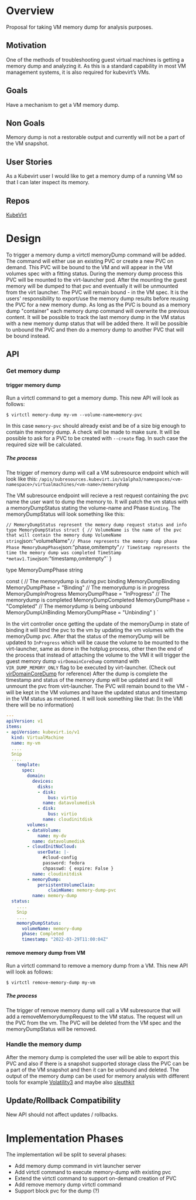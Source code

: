 # Overview
Proposal for taking VM memory dump for analysis purposes.

## Motivation
One of the methods of troubleshooting guest virtual machines is getting a memory dump and analyzing it. As this is a standard capability in most VM management systems, it is also required for kubevirt’s VMs.

## Goals
Have a mechanism to get a VM memory dump.

## Non Goals
Memory dump is not a restorable output and currently will not be a part of the VM snapshot.

## User Stories
As a Kubevirt user I would like to get a memory dump of a running VM so that I can later inspect its memory.

## Repos
[KubeVirt](https://github.com/kubevirt/kubevirt)

# Design
To trigger a memory dump a virtctl memoryDump command will be added.
The command will either use an existing PVC or create a new PVC on demand. This PVC will be bound to the VM and will appear in the VM volumes spec with a fitting status.
During the memory dump process this PVC will be mounted to the virt-launcher pod. After the mounting the guest memory will be dumped to that pvc and eventually it will be unmounted from the virt launcher.
The PVC will remain bound - in the VM spec. It is the users' responsibility to export/use the memory dump results before reusing the PVC for a new memory dump. As long as the PVC is bound as a memory dump "container" each memory dump command will overwrite the previous content.
It will be possible to track the last memory dump in the VM status with a new memory dump status that will be added there.
It will be possible to unbound the PVC and then do a memory dump to another PVC that will be bound instead.

## API

### Get memory dump
#### trigger memory dump
Run a virtctl command to get a memory dump. This new API will look as follows:

`$ virtctl memory-dump my-vm --volume-name=memory-pvc`

In this case `memory-pvc` should already exist and be of a size big enough to contain the memory dump. A check will be made to make sure.
It will be possible to ask for a PVC to be created with `--create` flag. In such case the required size will be calculated.

##### The process
The trigger of memory dump will call a VM subresource endpoint which will look like this:
`/apis/subresources.kubevirt.io/v1alpha3/namespaces/<vm-namespace>/virtualmachines/<vm-name>/memorydump`

The VM subresource endpoint will recieve a rest request containing the pvc name the user want to dump the memory to.
It will patch the vm status with a memoryDumpStatus stating the volume-name and Phase `Binding`.
The memoryDumpStatus will look something like this:

`
// MemoryDumpStatus represent the memory dump request status and info
type MemoryDumpStatus struct {
	// VolumeName is the name of the pvc that will contain the memory dump
	VolumeName string `json:"volumeName"`
	// Phase represents the memory dump phase
	Phase MemoryDumpPhase `json:"phase,omitempty"`
	// TimeStamp represents the time the memory dump was completed
	TimeStamp *metav1.Time `json:"timestamp,omitempty"`
}

type MemoryDumpPhase string

const (
	// The memorydump is during pvc binding
	MemoryDumpBinding MemoryDumpPhase = "Binding"
	// The memorydump is in progress
	MemoryDumpInProgress MemoryDumpPhase = "InProgress"
	// The memorydump is completed
	MemoryDumpCompleted MemoryDumpPhase = "Completed"
	// The memorydump is being unbound
	MemoryDumpUnBinding MemoryDumpPhase = "Unbinding"
)
`

In the virt controller once getting the update of the memoryDump in state of binding it will bind the pvc to the vm by updating the vm volumes with the memoryDump pvc.
After that the status of the memoryDump will be updated to `InProgress` which will be cause the volume to be mounted to the virt-launcher, same as done in the hotplug process, other then the end of the process that instead of attaching the volume to the VMI it will trigger the guest memory dump `virDomainCoreDump` command with `VIR_DUMP_MEMORY_ONLY` flag to be executed by virt-launcher.
(Check out [virDomainCoreDump](https://libvirt.org/html/libvirt-libvirt-domain.html#virDomainCoreDump) for reference)
After the dump is complete the timestamp and status of the memory dump will be updated and it will unmount the pvc from virt-launcher.
The PVC will remain bound to the VM - will be kept in the VM volumes and have the updated status and timestamp in the VM status as mentioned.
It will look something like that: (In the VMI there will be no information)

```yaml
---
apiVersion: v1
items:
- apiVersion: kubevirt.io/v1
  kind: VirtualMachine
  name: my-vm
  ....
  Snip
  ....
    template:
      spec:
        domain:
          devices:
            disks:
            - disk:
                bus: virtio
              name: datavolumedisk
            - disk:
                bus: virtio
              name: cloudinitdisk
        volumes:
        - dataVolume:
            name: my-dv
          name: datavolumedisk
        - cloudInitNoCloud:
            userData: |-
              #cloud-config
              password: fedora
              chpasswd: { expire: False }
          name: cloudinitdisk
        - memoryDump:
            persistentVolumeClaim:
                claimName: memory-dump-pvc
          name: memory-dump
  status:
    ....
    Snip
    ....
    memoryDumpStatus:
      volumeName: memory-dump
      phase: Completed
      timestamp: "2022-03-29T11:00:04Z"
```


#### remove memory dump from VM
Run a virtctl command to remove a memory dump from a VM. This new API will look as follows:

`$ virtctl remove-memory-dump my-vm`

##### The process
The trigger of remove memory dump will call a VM subresource that will add a removeMemorydumpRequest to the VM status.
The request will un the PVC from the vm. The PVC will be deleted from the VM spec and the memoryDumpStatus will be removed.

### Handle the memory dump
After the memory dump is completed the user will be able to export this PVC and also if there is a snapshot supported storage class the PVC can be a part of the VM snapshot and then it can be unbound and deleted.
The output of the memory dump can be used for memory analysis with different tools for example [Volatility3](https://github.com/volatilityfoundation/volatility3) and maybe also [sleuthkit](https://www.sleuthkit.org/autopsy/)


## Update/Rollback Compatibility
New API should not affect updates / rollbacks.

# Implementation Phases
The implementation wil be split to several phases:
* Add memory dump command in virt launcher server
* Add virtctl command to execute memory-dump with existing pvc
* Extend the virtctl command to support on-demand creation of PVC
* Add remove memory dump virtctl command
* Support block pvc for the dump (?)
